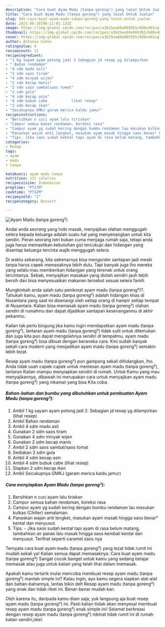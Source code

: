 ```yaml
---
description: "Cara buat Ayam Madu (tanpa goreng²) yang lezat Untuk Jualan"
title: "Cara buat Ayam Madu (tanpa goreng²) yang lezat Untuk Jualan"
slug: 945-cara-buat-ayam-madu-tanpa-goreng-yang-lezat-untuk-jualan
date: 2021-06-16T06:11:01.133Z
image: https://img-global.cpcdn.com/recipes/a3b15ead4a9693b5/680x482cq70/ayam-madu-tanpa-goreng-foto-resep-utama.jpg
thumbnail: https://img-global.cpcdn.com/recipes/a3b15ead4a9693b5/680x482cq70/ayam-madu-tanpa-goreng-foto-resep-utama.jpg
cover: https://img-global.cpcdn.com/recipes/a3b15ead4a9693b5/680x482cq70/ayam-madu-tanpa-goreng-foto-resep-utama.jpg
author: Antonio Cohen
ratingvalue: 4
reviewcount: 11
recipeingredient:
- "1 kg sayam ayam potong jadi 2 Sebagian jd resep yg dilampirkan           lihat resep"
- " Bahan rendaman"
- "4 sdm madu asli"
- "2 sdm saos tiram"
- "4 sdm minyak wijen"
- "2 sdm kecap manis"
- "2 sdm saos sambalsaos tomat"
- "2 sdm gula"
- "4 sdm kecap asin"
- "4 sdm bubuk cabe           lihat resep"
- "2 sdm kecap ikan"
- "Secukupnya GMKJ garam merica kaldu jamur"
recipeinstructions:
- "Bersihkan n cuci ayam lalu tiriskan"
- "Campur semua bahan rendaman, koreksi rasa"
- "Campur ayam yg sudah kering dengan bumbu rendaman lau masukan kulkas (Chiller) semalaman."
- "Panaskan wajan anti lengket, masukan ayam masak hingga saos benar² kental dan menyusut."
- "Tips. Jika saos sudah kental tapi ayam di rasa belum matang, tambahkan air panas lalu masak hingga saos kembali kental dan menyusut. Terlihat seperti caramel saos nya"
categories:
- Resep
tags:
- ayam
- madu
- tanpa

katakunci: ayam madu tanpa 
nutrition: 111 calories
recipecuisine: Indonesian
preptime: "PT17M"
cooktime: "PT32M"
recipeyield: "2"
recipecategory: Dessert

---
```



![Ayam Madu (tanpa goreng²)](https://img-global.cpcdn.com/recipes/a3b15ead4a9693b5/680x482cq70/ayam-madu-tanpa-goreng-foto-resep-utama.jpg)

Andai anda seorang yang hobi masak, menyajikan olahan menggugah selera kepada keluarga adalah suatu hal yang menyenangkan untuk kita sendiri. Peran seorang istri bukan cuma menjaga rumah saja, tetapi anda juga harus memastikan kebutuhan gizi tercukupi dan hidangan yang disantap keluarga tercinta wajib menggugah selera.

Di waktu  sekarang, kita sebenarnya bisa mengorder santapan jadi meski tanpa harus capek memasaknya lebih dulu. Tapi banyak juga lho mereka yang selalu mau memberikan hidangan yang terenak untuk orang tercintanya. Sebab, menyajikan masakan yang diolah sendiri jauh lebih bersih dan bisa menyesuaikan makanan tersebut sesuai selera famili. 



Mungkinkah anda salah satu penikmat ayam madu (tanpa goreng²)?. Tahukah kamu, ayam madu (tanpa goreng²) adalah hidangan khas di Nusantara yang saat ini disenangi oleh setiap orang di hampir setiap tempat di Nusantara. Kalian bisa memasak ayam madu (tanpa goreng²) olahan sendiri di rumahmu dan dapat dijadikan santapan kesenanganmu di akhir pekanmu.

Kalian tak perlu bingung jika kamu ingin mendapatkan ayam madu (tanpa goreng²), lantaran ayam madu (tanpa goreng²) tidak sulit untuk ditemukan dan juga kita pun dapat mengolahnya sendiri di tempatmu. ayam madu (tanpa goreng²) bisa dibuat dengan beraneka cara. Kini sudah banyak sekali cara modern yang menjadikan ayam madu (tanpa goreng²) semakin lebih lezat.

Resep ayam madu (tanpa goreng²) pun gampang sekali dihidangkan, lho. Anda tidak usah capek-capek untuk memesan ayam madu (tanpa goreng²), lantaran Kalian mampu menyiapkan sendiri di rumah. Untuk Kamu yang mau menyajikannya, dibawah ini merupakan cara untuk menyajikan ayam madu (tanpa goreng²) yang nikamat yang bisa Kita coba.

<!--inarticleads1-->

##### Bahan-bahan dan bumbu yang dibutuhkan untuk pembuatan Ayam Madu (tanpa goreng²):

1. Ambil 1 kg sayam ayam potong jadi 2. Sebagian jd resep yg dilampirkan           (lihat resep)
1. Ambil  Bahan rendaman
1. Ambil 4 sdm madu asli
1. Gunakan 2 sdm saos tiram
1. Gunakan 4 sdm minyak wijen
1. Gunakan 2 sdm kecap manis
1. Ambil 2 sdm saos sambal/saos tomat
1. Sediakan 2 sdm gula
1. Ambil 4 sdm kecap asin
1. Ambil 4 sdm bubuk cabe           (lihat resep)
1. Siapkan 2 sdm kecap ikan
1. Ambil Secukupnya GMKJ (garam merica kaldu jamur)




<!--inarticleads2-->

##### Cara menyiapkan Ayam Madu (tanpa goreng²):

1. Bersihkan n cuci ayam lalu tiriskan
1. Campur semua bahan rendaman, koreksi rasa
1. Campur ayam yg sudah kering dengan bumbu rendaman lau masukan kulkas (Chiller) semalaman.
1. Panaskan wajan anti lengket, masukan ayam masak hingga saos benar² kental dan menyusut.
1. Tips. - Jika saos sudah kental tapi ayam di rasa belum matang, tambahkan air panas lalu masak hingga saos kembali kental dan menyusut. Terlihat seperti caramel saos nya




Ternyata cara buat ayam madu (tanpa goreng²) yang lezat tidak rumit ini mudah sekali ya! Kalian semua dapat memasaknya. Cara buat ayam madu (tanpa goreng²) Sangat cocok banget untuk kamu yang sedang belajar memasak atau juga untuk kalian yang telah lihai dalam memasak.

Apakah kamu tertarik mulai mencoba membuat resep ayam madu (tanpa goreng²) mantab simple ini? Kalau ingin, ayo kamu segera siapkan alat-alat dan bahan-bahannya, lantas bikin deh Resep ayam madu (tanpa goreng²) yang enak dan tidak ribet ini. Benar-benar mudah kan. 

Oleh karena itu, daripada kamu diam saja, yuk langsung aja buat resep ayam madu (tanpa goreng²) ini. Pasti kalian tiidak akan menyesal membuat resep ayam madu (tanpa goreng²) enak simple ini! Selamat berkreasi dengan resep ayam madu (tanpa goreng²) nikmat tidak rumit ini di rumah kalian sendiri,oke!.

